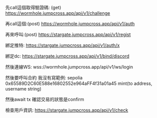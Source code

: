 先call這個取得驗證碼: (get)
https://wormhole.jumpcross.app/api/v1/challenge

再call這個:(post)
https://wormhole.jumpcross.app/api/v1/auth

再來呼叫:(post)
https://stargate.jumpcross.app/api/v1/regist

綁定推特:
https://stargate.jumpcross.app/api/v1/auth/x

綁定dc:
https://stargate.jumpcross.app/api/v1/bind/discord

然後連線WS:
wss://wormhole.jumpcross.app/api/v1/ws/login

然後要呼叫合約 我沒有寫範例:
sepolia
0x65589D2C60E588e16802552e964aFF4f31a01a45
mint(to address, username string)

然後await tx 確認交易的狀態是confirm

檢查用戶資訊:
https://stargate.jumpcross.app/api/v1/check
